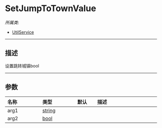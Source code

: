 # SetJumpToTownValue

*所属类*:
* [UtilService](/Api/Classes/Service/UtilService.md)
------------------------------------------------------------------------------------------
## 描述

设置跳转城镇bool

------------------------------------------------------------------------------------------
## 参数

|<div style="width:100px">名称</div>|<div style="width:100px">类型</div>|<div style="width:50px">默认</div>|<div style="width:350px">描述</div>|
|:---|:---|:---|:---|
|arg1|[string](/Api/DataType/String.md)|||
|arg2|[bool](/Api/DataType/Bool.md)|||

